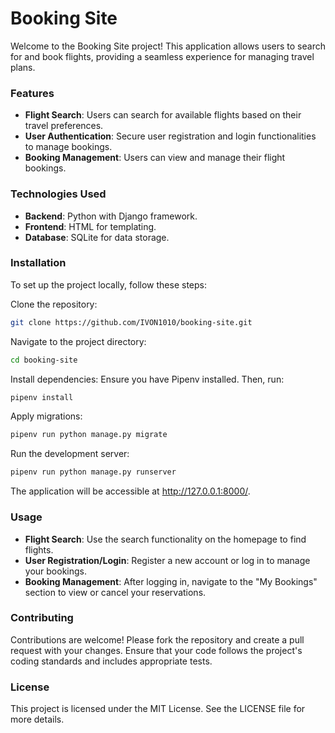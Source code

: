 # Booking Site
Welcome to the Booking Site project! This application allows users to search for and book flights, providing a seamless experience for managing travel plans.

### Features
- **Flight Search**: Users can search for available flights based on their travel preferences.
- **User Authentication**: Secure user registration and login functionalities to manage bookings.
- **Booking Management**: Users can view and manage their flight bookings.
  
### Technologies Used
- **Backend**: Python with Django framework.
- **Frontend**: HTML for templating.
- **Database**: SQLite for data storage.
  
### Installation
To set up the project locally, follow these steps:

Clone the repository:
```bash
git clone https://github.com/IVON1010/booking-site.git
```

Navigate to the project directory:

```bash
cd booking-site
```
Install dependencies:
Ensure you have Pipenv installed. Then, run:

```bash
pipenv install
```

Apply migrations:

```bash
pipenv run python manage.py migrate
```

Run the development server:

```bash
pipenv run python manage.py runserver
```

The application will be accessible at http://127.0.0.1:8000/.

### Usage
- **Flight Search**: Use the search functionality on the homepage to find flights.
- **User Registration/Login**: Register a new account or log in to manage your bookings.
- **Booking Management**: After logging in, navigate to the "My Bookings" section to view or cancel your reservations.
  
### Contributing
Contributions are welcome! Please fork the repository and create a pull request with your changes. Ensure that your code follows the project's coding standards and includes appropriate tests.

### License
This project is licensed under the MIT License. See the LICENSE file for more details.
